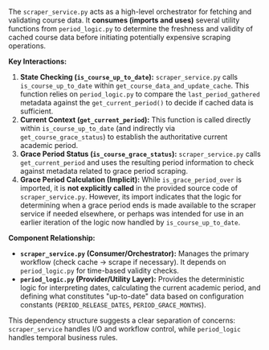 The `scraper_service.py` acts as a high-level orchestrator for fetching and validating course data. It **consumes (imports and uses)** several utility functions from `period_logic.py` to determine the freshness and validity of cached course data before initiating potentially expensive scraping operations.

**Key Interactions:**

1.  **State Checking (`is_course_up_to_date`):** `scraper_service.py` calls `is_course_up_to_date` within `get_course_data_and_update_cache`. This function relies on `period_logic.py` to compare the `last_period_gathered` metadata against the `get_current_period()` to decide if cached data is sufficient.
2.  **Current Context (`get_current_period`):** This function is called directly within `is_course_up_to_date` (and indirectly via `get_course_grace_status`) to establish the authoritative current academic period.
3.  **Grace Period Status (`is_course_grace_status`):** `scraper_service.py` calls `get_current_period` and uses the resulting period information to check against metadata related to grace period scraping.
4.  **Grace Period Calculation (Implicit):** While `is_grace_period_over` is imported, it is **not explicitly called** in the provided source code of `scraper_service.py`. However, its import indicates that the logic for determining when a grace period ends is made available to the scraper service if needed elsewhere, or perhaps was intended for use in an earlier iteration of the logic now handled by `is_course_up_to_date`.

**Component Relationship:**

*   **`scraper_service.py` (Consumer/Orchestrator):** Manages the primary workflow (check cache -> scrape if necessary). It depends on `period_logic.py` for time-based validity checks.
*   **`period_logic.py` (Provider/Utility Layer):** Provides the deterministic logic for interpreting dates, calculating the current academic period, and defining what constitutes "up-to-date" data based on configuration constants (`PERIOD_RELEASE_DATES`, `PERIOD_GRACE_MONTHS`).

This dependency structure suggests a clear separation of concerns: `scraper_service` handles I/O and workflow control, while `period_logic` handles temporal business rules.